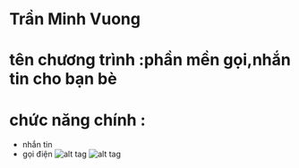 # Trần Minh Vuong
# tên chương trình :phần mền gọi,nhắn tin cho bạn bè
# chức năng chính :
- nhắn tin
- gọi điện
![alt tag](http://www.mediafire.com/convkey/e56e/ssk44m5y5d82wuwzg.jpg)
![alt tag](http://www.mediafire.com/convkey/0a9b/g3gqbp8anljpd3gzg.jpg)
